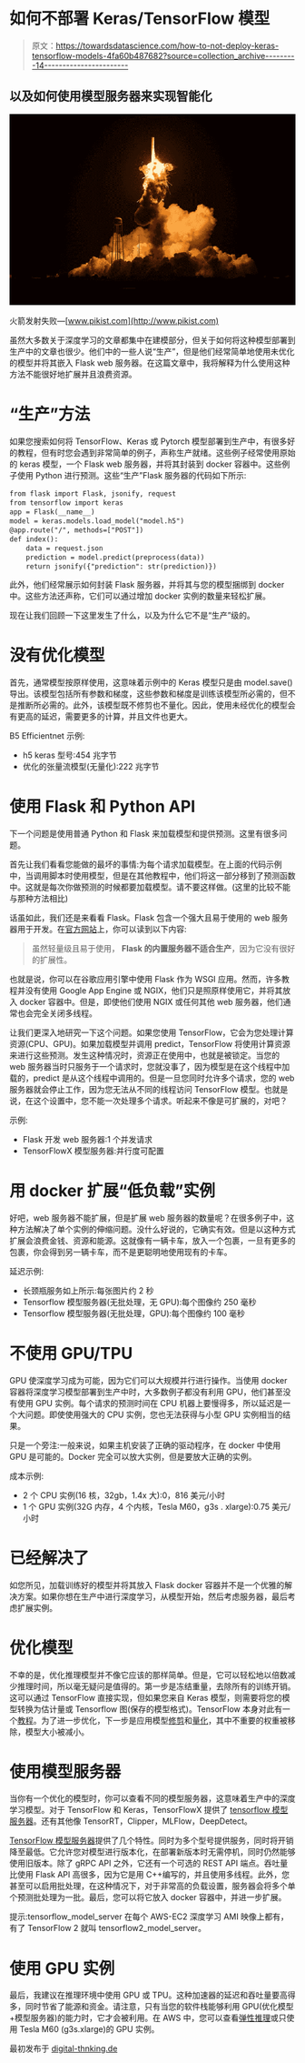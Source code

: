 # 如何不部署 Keras/TensorFlow 模型

> 原文：<https://towardsdatascience.com/how-to-not-deploy-keras-tensorflow-models-4fa60b487682?source=collection_archive---------14----------------------->

## 以及如何使用模型服务器来实现智能化

![](img/3f2e441190b70c028450ca62f8f55007.png)

火箭发射失败—[www.pikist.com](http://www.pikist.com)

虽然大多数关于深度学习的文章都集中在建模部分，但关于如何将这种模型部署到生产中的文章也很少。他们中的一些人说“生产”，但是他们经常简单地使用未优化的模型并将其嵌入 Flask web 服务器。在这篇文章中，我将解释为什么使用这种方法不能很好地扩展并且浪费资源。

# “生产”方法

如果您搜索如何将 TensorFlow、Keras 或 Pytorch 模型部署到生产中，有很多好的教程，但有时您会遇到非常简单的例子，声称生产就绪。这些例子经常使用原始的 keras 模型，一个 Flask web 服务器，并将其封装到 docker 容器中。这些例子使用 Python 进行预测。这些“生产”Flask 服务器的代码如下所示:

```
from flask import Flask, jsonify, request
from tensorflow import keras
app = Flask(__name__)
model = keras.models.load_model("model.h5")
@app.route("/", methods=["POST"])
def index():
    data = request.json
    prediction = model.predict(preprocess(data))   
    return jsonify({"prediction": str(prediction)})
```

此外，他们经常展示如何封装 Flask 服务器，并将其与您的模型捆绑到 docker 中。这些方法还声称，它们可以通过增加 docker 实例的数量来轻松扩展。

现在让我们回顾一下这里发生了什么，以及为什么它不是“生产”级的。

# 没有优化模型

首先，通常模型按原样使用，这意味着示例中的 Keras 模型只是由 model.save()导出。该模型包括所有参数和梯度，这些参数和梯度是训练该模型所必需的，但不是推断所必需的。此外，该模型既不修剪也不量化。因此，使用未经优化的模型会有更高的延迟，需要更多的计算，并且文件也更大。

B5 Efficientnet 示例:

*   h5 keras 型号:454 兆字节
*   优化的张量流模型(无量化):222 兆字节

# 使用 Flask 和 Python API

下一个问题是使用普通 Python 和 Flask 来加载模型和提供预测。这里有很多问题。

首先让我们看看您能做的最坏的事情:为每个请求加载模型。在上面的代码示例中，当调用脚本时使用模型，但是在其他教程中，他们将这一部分移到了预测函数中。这就是每次你做预测的时候都要加载模型。请不要这样做。(这里的比较不能与那种方法相比)

话虽如此，我们还是来看看 Flask。Flask 包含一个强大且易于使用的 web 服务器用于开发。在[官方网站](https://flask.palletsprojects.com/en/1.1.x/deploying/)上，你可以读到以下内容:

> 虽然轻量级且易于使用， **Flask 的内置服务器不适合生产**，因为它没有很好的扩展性。

也就是说，你可以在谷歌应用引擎中使用 Flask 作为 WSGI 应用。然而，许多教程并没有使用 Google App Engine 或 NGIX，他们只是照原样使用它，并将其放入 docker 容器中。但是，即使他们使用 NGIX 或任何其他 web 服务器，他们通常也会完全关闭多线程。

让我们更深入地研究一下这个问题。如果您使用 TensorFlow，它会为您处理计算资源(CPU、GPU)。如果加载模型并调用 predict，TensorFlow 将使用计算资源来进行这些预测。发生这种情况时，资源正在使用中，也就是被锁定。当您的 web 服务器当时只服务于一个请求时，您就没事了，因为模型是在这个线程中加载的，predict 是从这个线程中调用的。但是一旦您同时允许多个请求，您的 web 服务器就会停止工作，因为您无法从不同的线程访问 TensorFlow 模型。也就是说，在这个设置中，您不能一次处理多个请求。听起来不像是可扩展的，对吧？

示例:

*   Flask 开发 web 服务器:1 个并发请求
*   TensorFlowX 模型服务器:并行度可配置

# 用 docker 扩展“低负载”实例

好吧，web 服务器不能扩展，但是扩展 web 服务器的数量呢？在很多例子中，这种方法解决了单个实例的伸缩问题。没什么好说的，它确实有效。但是以这种方式扩展会浪费金钱、资源和能源。这就像有一辆卡车，放入一个包裹，一旦有更多的包裹，你会得到另一辆卡车，而不是更聪明地使用现有的卡车。

延迟示例:

*   长颈瓶服务如上所示:每张图片约 2 秒
*   Tensorflow 模型服务器(无批处理，无 GPU):每个图像约 250 毫秒
*   Tensorflow 模型服务器(无批处理，GPU):每个图像约 100 毫秒

# 不使用 GPU/TPU

GPU 使深度学习成为可能，因为它们可以大规模并行进行操作。当使用 docker 容器将深度学习模型部署到生产中时，大多数例子都没有利用 GPU，他们甚至没有使用 GPU 实例。每个请求的预测时间在 CPU 机器上要慢得多，所以延迟是一个大问题。即使使用强大的 CPU 实例，您也无法获得与小型 GPU 实例相当的结果。

只是一个旁注:一般来说，如果主机安装了正确的驱动程序，在 docker 中使用 GPU 是可能的。Docker 完全可以放大实例，但是要放大正确的实例。

成本示例:

*   2 个 CPU 实例(16 核，32gb，1.4x 大):0，816 美元/小时
*   1 个 GPU 实例(32G 内存，4 个内核，Tesla M60，g3s . xlarge):0.75 美元/小时

# 已经解决了

如您所见，加载训练好的模型并将其放入 Flask docker 容器并不是一个优雅的解决方案。如果你想在生产中进行深度学习，从模型开始，然后考虑服务器，最后考虑扩展实例。

# 优化模型

不幸的是，优化推理模型并不像它应该的那样简单。但是，它可以轻松地以倍数减少推理时间，所以毫无疑问是值得的。第一步是冻结重量，去除所有的训练开销。这可以通过 TensorFlow 直接实现，但如果您来自 Keras 模型，则需要将您的模型转换为估计量或 Tensorflow 图(保存的模型格式)。TensorFlow 本身对此有一个[教程](https://www.tensorflow.org/guide/saved_model)。为了进一步优化，下一步是应用模型[修剪](https://www.tensorflow.org/model_optimization/guide/pruning/)和[量化](https://www.tensorflow.org/model_optimization/guide/quantization/post_training)，其中不重要的权重被移除，模型大小被减小。

# 使用模型服务器

当你有一个优化的模型时，你可以查看不同的模型服务器，这意味着生产中的深度学习模型。对于 TensorFlow 和 Keras，TensorFlowX 提供了 [tensorflow 模型服务器](http://digital-thinking.de/how-to-deploy-keras-cnns-with-tensorflow-serve-including-jpeg-decoding/)。还有其他像 TensorRT，Clipper，MLFlow，DeepDetect。

[TensorFlow 模型服务器](https://github.com/tensorflow/serving/blob/master/tensorflow_serving/g3doc/architecture.md)提供了几个特性。同时为多个型号提供服务，同时将开销降至最低。它允许您对模型进行版本化，在部署新版本时无需停机，同时仍然能够使用旧版本。除了 gRPC API 之外，它还有一个可选的 REST API 端点。吞吐量比使用 Flask API 高很多，因为它是用 C++编写的，并且使用多线程。此外，您甚至可以启用批处理，在这种情况下，对于非常高的负载设置，服务器会将多个单个预测批处理为一批。最后，您可以将它放入 docker 容器中，并进一步扩展。

提示:tensorflow_model_server 在每个 AWS-EC2 深度学习 AMI 映像上都有，有了 TensorFlow 2 就叫 tensorflow2_model_server。

# 使用 GPU 实例

最后，我建议在推理环境中使用 GPU 或 TPU。这种加速器的延迟和吞吐量要高得多，同时节省了能源和资金。请注意，只有当您的软件栈能够利用 GPU(优化模型+模型服务器)的能力时，它才会被利用。在 AWS 中，您可以查看[弹性推理](https://aws.amazon.com/de/machine-learning/elastic-inference/)或只使用 Tesla M60 (g3s.xlarge)的 GPU 实例。

最初发布于 [digital-thnking.de](http://digital-thinking.de/how-to-not-deploy-tensorflow-models-and-how-do-it-better/)